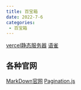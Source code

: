 ```yaml
---
title: 百宝箱
date: 2022-7-6
categories:
 - 百宝箱
---
```


[vercel静态服务器](https://vercel.com/feifei818-li/blog)
[语雀](https://www.yuque.com/denghuo-fvsan)

## 各种官网
[MarkDown官网](https://markdown.com.cn/)
[Pagination.js](https://pagination.js.org/)